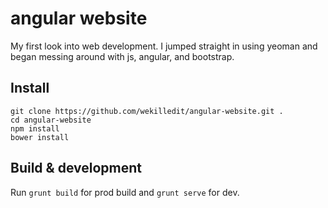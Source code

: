 # angular website

My first look into web development. I jumped straight in using yeoman and began messing around with js, angular, and bootstrap.

## Install
```git clone https://github.com/wekilledit/angular-website.git .```  
```cd angular-website```  
```npm install```  
```bower install```  

## Build & development

Run `grunt build` for prod build and `grunt serve` for dev.
